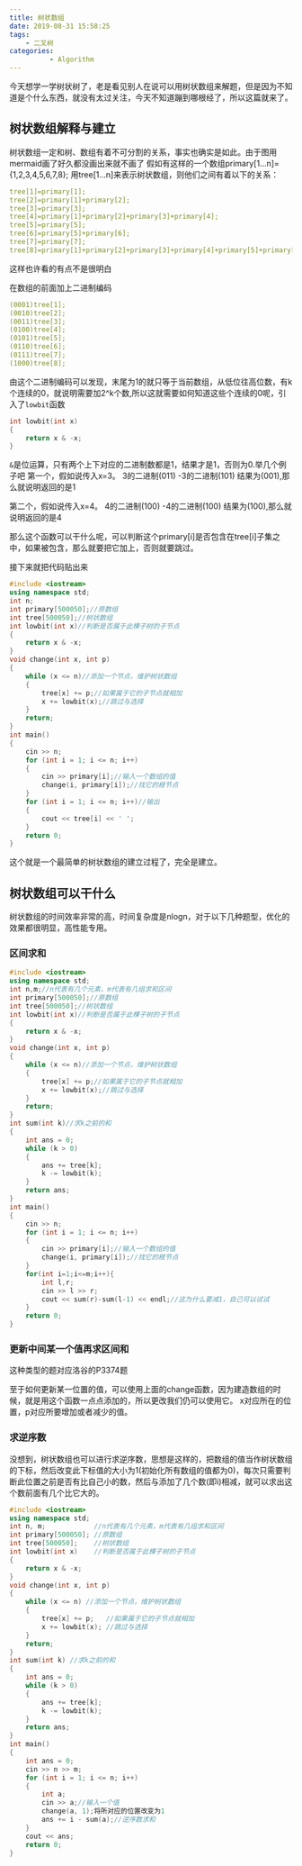 ```yaml
---
title: 树状数组
date: 2019-08-31 15:58:25
tags: 
    - 二叉树
categories:
          - Algorithm
---
```

今天想学一学树状树了，老是看见别人在说可以用树状数组来解题，但是因为不知道是个什么东西，就没有太过关注，今天不知道蹦到哪根经了，所以这篇就来了。<!--more-->

## 树状数组解释与建立

树状数组一定和树、数组有着不可分割的关系，事实也确实是如此。由于图用mermaid画了好久都没画出来就不画了
假如有这样的一个数组primary[1...n]={1,2,3,4,5,6,7,8};
用tree[1...n]来表示树状数组，则他们之间有着以下的关系：

```yaml
tree[1]=primary[1];
tree[2]=primary[1]+primary[2];
tree[3]=primary[3];
tree[4]=primary[1]+primary[2]+primary[3]+primary[4];
tree[5]=primary[5];
tree[6]=primary[5]+primary[6];
tree[7]=primary[7];
tree[8]=primary[1]+primary[2]+primary[3]+primary[4]+primary[5]+primary[6]+primary[7]+primary[8];
```

这样也许看的有点不是很明白

在数组的前面加上二进制编码

```yaml
(0001)tree[1];
(0010)tree[2];
(0011)tree[3];
(0100)tree[4];
(0101)tree[5];
(0110)tree[6];
(0111)tree[7];
(1000)tree[8];
```

由这个二进制编码可以发现，末尾为1的就只等于当前数组，从低位往高位数，有k个连续的0，就说明需要加2^k个数,所以这就需要如何知道这些个连续的0呢，引入了`lowbit`函数

```cpp
int lowbit(int x)
{
    return x & -x;
}
```
`&`是位运算，只有两个上下对应的二进制数都是1，结果才是1，否则为0.举几个例子吧
第一个，假如说传入x=3。
3的二进制(011)
-3的二进制(101)
结果为(001),那么就说明返回的是1

第二个，假如说传入x=4。
4的二进制(100)
-4的二进制(100)
结果为(100),那么就说明返回的是4

那么这个函数可以干什么呢，可以判断这个primary[i]是否包含在tree[i]子集之中，如果被包含，那么就要把它加上，否则就要跳过。

接下来就把代码贴出来

```cpp
#include <iostream>
using namespace std;
int n;
int primary[500050];//原数组
int tree[500050];//树状数组
int lowbit(int x)//判断是否属于此棵子树的子节点
{
    return x & -x;
}
void change(int x, int p)
{
    while (x <= n)//添加一个节点，维护树状数组
    {
        tree[x] += p;//如果属于它的子节点就相加
        x += lowbit(x);//跳过与选择
    }
    return;
}
int main()
{
    cin >> n;
    for (int i = 1; i <= n; i++)
    {
        cin >> primary[i];//输入一个数组的值
        change(i, primary[i]);//找它的根节点
    }
    for (int i = 1; i <= n; i++)//输出
    {
        cout << tree[i] << ' ';
    }
    return 0;
}
```

这个就是一个最简单的树状数组的建立过程了，完全是建立。

## 树状数组可以干什么

树状数组的时间效率非常的高，时间复杂度是nlogn，对于以下几种题型，优化的效果都很明显，高性能专用。

### 区间求和

```cpp
#include <iostream>
using namespace std;
int n,m;//n代表有几个元素，m代表有几组求和区间
int primary[500050];//原数组
int tree[500050];//树状数组
int lowbit(int x)//判断是否属于此棵子树的子节点
{
    return x & -x;
}
void change(int x, int p)
{
    while (x <= n)//添加一个节点，维护树状数组
    {
        tree[x] += p;//如果属于它的子节点就相加
        x += lowbit(x);//跳过与选择
    }
    return;
}
int sum(int k)//求k之前的和
{
    int ans = 0;
    while (k > 0)
    {
        ans += tree[k];
        k -= lowbit(k);
    }
    return ans;
}
int main()
{
    cin >> n;
    for (int i = 1; i <= n; i++)
    {
        cin >> primary[i];//输入一个数组的值
        change(i, primary[i]);//找它的根节点
    }
    for(int i=1;i<=m;i++){
        int l,r;
        cin >> l >> r;
        cout << sum(r)-sum(l-1) << endl;//这为什么要减1，自己可以试试
    }
    return 0;
}
```

### 更新中间某一个值再求区间和

这种类型的题对应洛谷的P3374题

至于如何更新某一位置的值，可以使用上面的change函数，因为建造数组的时候，就是用这个函数一点点添加的，所以更改我们仍可以使用它。
x对应所在的位置，p对应所要增加或者减少的值。

### 求逆序数

没想到，树状数组也可以进行求逆序数，思想是这样的，把数组的值当作树状数组的下标，然后改变此下标值的大小为1(初始化所有数组的值都为0)，每次只需要判断此位置之前是否有比自己小的数，然后与添加了几个数(即i)相减，就可以求出这个数前面有几个比它大的。

```cpp
#include <iostream>
using namespace std;
int n, m;            //n代表有几个元素，m代表有几组求和区间
int primary[500050]; //原数组
int tree[500050];    //树状数组
int lowbit(int x)    //判断是否属于此棵子树的子节点
{
    return x & -x;
}
void change(int x, int p)
{
    while (x <= n) //添加一个节点，维护树状数组
    {
        tree[x] += p;   //如果属于它的子节点就相加
        x += lowbit(x); //跳过与选择
    }
    return;
}
int sum(int k) //求k之前的和
{
    int ans = 0;
    while (k > 0)
    {
        ans += tree[k];
        k -= lowbit(k);
    }
    return ans;
}
int main()
{
    int ans = 0;
    cin >> n >> m;
    for (int i = 1; i <= n; i++)
    {
        int a;
        cin >> a;//输入一个值
        change(a, 1);将所对应的位置改变为1
        ans += i - sum(a);//逆序数求和
    }
    cout << ans;
    return 0;
}
```
